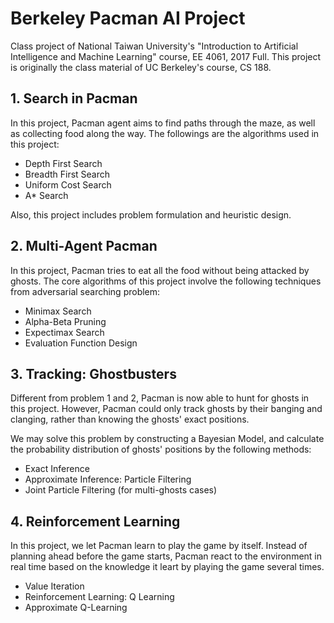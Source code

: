 # Berkeley Pacman AI Project

Class project of National Taiwan University's "Introduction to Artificial Intelligence and Machine Learning" course, EE 4061, 2017 Full. This project is originally the class material of UC Berkeley's course, CS 188.

## 1. Search in Pacman

In this project, Pacman agent aims to find paths through the maze, as well as collecting food along the way. The followings are the algorithms used in this project:

- Depth First Search
- Breadth First Search
- Uniform Cost Search
- A* Search

Also, this project includes problem formulation and heuristic design. 

## 2. Multi-Agent Pacman

In this project, Pacman tries to eat all the food without being attacked by ghosts. The core algorithms of this project involve the following techniques from adversarial searching problem:

- Minimax Search
- Alpha-Beta Pruning
- Expectimax Search
- Evaluation Function Design

## 3. Tracking: Ghostbusters

Different from problem 1 and 2, Pacman is now able to hunt for ghosts in this project. However, Pacman could only track ghosts by their banging and clanging, rather than knowing the ghosts' exact positions. 

We may solve this problem by constructing a Bayesian Model, and calculate the probability distribution of ghosts' positions by the following methods:

- Exact Inference
- Approximate Inference: Particle Filtering
- Joint Particle Filtering (for multi-ghosts cases)
  
## 4. Reinforcement Learning

In this project, we let Pacman learn to play the game by itself. Instead of planning ahead before the game starts, Pacman react to the environment in real time based on the knowledge it leart by playing the game several times.

- Value Iteration
- Reinforcement Learning: Q Learning
- Approximate Q-Learning

